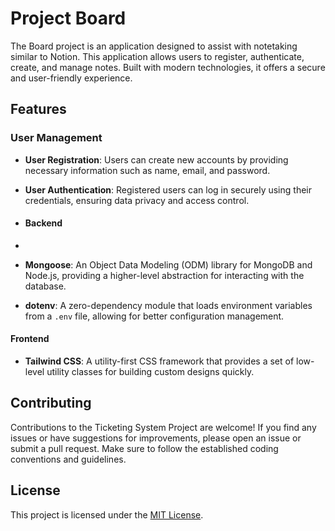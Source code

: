 # Project Board

The Board project is an application designed to assist with notetaking similar to Notion. This application allows users to register, authenticate, create, and manage notes. Built with modern technologies, it offers a secure and user-friendly experience.

## Features

### User Management

- **User Registration**: Users can create new accounts by providing necessary information such as name, email, and password.
- **User Authentication**: Registered users can log in securely using their credentials, ensuring data privacy and access control.

- #### Backend
- 
- **Mongoose**: An Object Data Modeling (ODM) library for MongoDB and Node.js, providing a higher-level abstraction for interacting with the database.
- **dotenv**: A zero-dependency module that loads environment variables from a `.env` file, allowing for better configuration management.

#### Frontend

- **Tailwind CSS**: A utility-first CSS framework that provides a set of low-level utility classes for building custom designs quickly.

## Contributing

Contributions to the Ticketing System Project are welcome! If you find any issues or have suggestions for improvements, please open an issue or submit a pull request. Make sure to follow the established coding conventions and guidelines.

## License

This project is licensed under the [MIT License](LICENSE).
